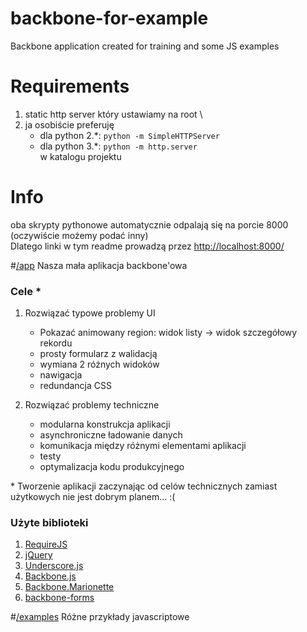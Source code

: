 backbone-for-example
====================

Backbone application created for training and some JS examples 

# Requirements

1. static http server który ustawiamy na root \ 
2. ja osobiście preferuję 
	- dla python 2.*: `python -m SimpleHTTPServer` 
	- dla python 3.*: `python -m http.server`
	<br />w katalogu projektu

# Info 
 oba skrypty pythonowe automatycznie odpalają się na porcie 8000 
 <br />(oczywiście możemy podać inny)
 <br /> Dlatego linki w tym readme prowadzą przez [http://localhost:8000/](http://localhost:8000/)


#[/app](http://localhost:8000/app) 
Nasza mała aplikacja backbone'owa

### Cele *

1. Rozwiązać typowe problemy UI
	- Pokazać animowany region: widok listy -> widok szczegółowy rekordu
	- prosty formularz z walidacją
	- wymiana 2 różnych widoków
	- nawigacja
	- redundancja CSS
	

2. Rozwiązać problemy techniczne
	- modularna konstrukcja aplikacji
	- asynchroniczne ładowanie danych
	- komunikacja między różnymi elementami aplikacji
	- testy
	- optymalizacja kodu produkcyjnego

\* Tworzenie aplikacji zaczynając od celów technicznych zamiast użytkowych nie jest dobrym planem... :(

### Użyte biblioteki
1. [RequireJS](http://requirejs.org/)
2. [jQuery](http://jquery.com/)
3. [Underscore.js](http://underscorejs.org/)
4. [Backbone.js](http://backbonejs.org/)
5. [Backbone.Marionette](http://marionettejs.com/)
6. [backbone-forms](https://github.com/powmedia/backbone-forms)


#[/examples](http://localhost:8000/examples) 
Różne przykłady javascriptowe
